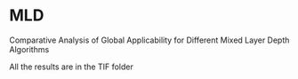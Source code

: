 # MLD
Comparative Analysis of Global Applicability for Different Mixed Layer Depth Algorithms

All the results are in the TIF folder
